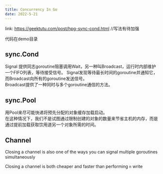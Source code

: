 ```yaml
---
title: Concurrency In Go
date: 2022-5-21
---  
```




link: https://geektutu.com/post/hpg-sync-cond.html  //写法有待加强

代码在demo目录  

## sync.Cond  

Signal 提供同志goroutine阻塞调用Wait，另一种叫Broadcast，运行时内部维护一个FIFO列表，等待接受信号。
Signal发现等待最长时间的goroutine并通知它，而Broadcast向所有的goroutine发送信号。  
Broadcast提供了一种同时与多个goroutine通信的方法。  

## sync.Pool

用Pool来尽可能快递将预先分配的对象缓存加载启动。  
在这种情况下，我们不是试图通过限制创建的对象的数量来节省主机的内存，而是通过提前加载获取饮用道另一个对象所需的时间。  


## Channel  

Closing a channel is also one of the ways you can signal multiple goroutines simultaneously  

Closing a channel is both cheaper and faster than performing `n` write  


